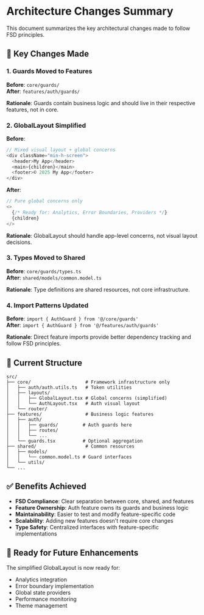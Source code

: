 # Architecture Changes Summary

This document summarizes the key architectural changes made to follow FSD principles.

## 🔄 Key Changes Made

### 1. Guards Moved to Features

**Before**: `core/guards/`  
**After**: `features/auth/guards/`

**Rationale**: Guards contain business logic and should live in their respective features, not in core.

### 2. GlobalLayout Simplified

**Before**:

```typescript
// Mixed visual layout + global concerns
<div className="min-h-screen">
  <header>My App</header>
  <main>{children}</main>
  <footer>© 2025 My App</footer>
</div>
```

**After**:

```typescript
// Pure global concerns only
<>
  {/* Ready for: Analytics, Error Boundaries, Providers */}
  {children}
</>
```

**Rationale**: GlobalLayout should handle app-level concerns, not visual layout decisions.

### 3. Types Moved to Shared

**Before**: `core/guards/types.ts`  
**After**: `shared/models/common.model.ts`

**Rationale**: Type definitions are shared resources, not core infrastructure.

### 4. Import Patterns Updated

**Before**: `import { AuthGuard } from '@/core/guards'`  
**After**: `import { AuthGuard } from '@/features/auth/guards'`

**Rationale**: Direct feature imports provide better dependency tracking and follow FSD principles.

## 📁 Current Structure

```text
src/
├── core/                    # Framework infrastructure only
│   ├── auth/auth.utils.ts   # Token utilities
│   ├── layouts/
│   │   ├── GlobalLayout.tsx # Global concerns (simplified)
│   │   └── AuthLayout.tsx   # Auth visual layout
│   └── router/
├── features/                # Business logic features
│   ├── auth/
│   │   ├── guards/         # Auth guards here
│   │   ├── routes/
│   │   └── ...
│   └── guards.tsx          # Optional aggregation
├── shared/                  # Common resources
│   ├── models/
│   │   └── common.model.ts # Guard interfaces
│   └── utils/
└── ...
```

## ✅ Benefits Achieved

- **FSD Compliance**: Clear separation between core, shared, and features
- **Feature Ownership**: Auth feature owns its guards and business logic
- **Maintainability**: Easier to test and modify feature-specific code
- **Scalability**: Adding new features doesn't require core changes
- **Type Safety**: Centralized interfaces with feature-specific implementations

## 🚀 Ready for Future Enhancements

The simplified GlobalLayout is now ready for:

- Analytics integration
- Error boundary implementation
- Global state providers
- Performance monitoring
- Theme management
